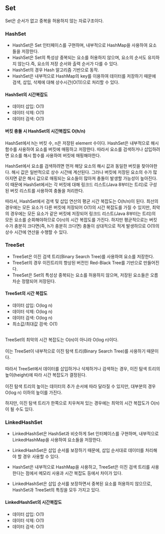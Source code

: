 ## Set

Set은 순서가 없고 중복을 허용하지 않는 자료구조이다.
        
      
### HashSet
* HashSet은 Set 인터페이스를 구현하며, 내부적으로 HashMap을 사용하여 요소들을 저장한다.</br>
* HashSet은 Set의 특성상 중복되는 요소를 허용하지 않으며, 요소의 순서도 유지하지 않는다.즉, 요소의 저장 순서와 출력 순서가 다를 수 있다.</br>
* HashSet의 경우 Hash 알고리즘 기반으로 동작.</br>
* HashSet은 내부적으로 HashMap의 key를 이용하여 데이터를 저장하기 때문에 검색, 삽입, 삭제에 대해 상수시간(O(1))으로 처리할 수 있다.</br>

#### HashSet의 시간복잡도 
- 데이터 삽입: O(1)
- 데이터 삭제: O(1)
- 데이터 검색: O(1)

#### 버킷 충돌 시 HashSet의 시간복잡도 O(h/n) 

HashSet에서 h는 버킷 수, n은 저장된 element 수이다. 
HashSet은 내부적으로 해시 함수를 사용하여 요소를 버킷에 매핑하고 저장한다. 
따라서 요소를 검색하거나 삽입하려면 요소를 해시 함수를 사용하여 버킷에 매핑해야한다.

HashSet에서 요소를 검색하려면 먼저 해당 요소의 해시 값과 동일한 버킷을 찾아야한다. 
해시 값은 일반적으로 상수 시간에 계산된다. 
그러나 버킷에 저장된 요소의 수가 많아지면 같은 해시 값으로 매핑되는 요소들이 많아져 충돌이 발생할 가능성이 높아진다. 
이 때문에 HashSet에서는 각 버킷에 대해 링크드 리스트(Java 8부터는 트리)로 구성된 버킷 리스트를 사용하여 충돌을 처리한다.

따라서, HashSet에서 검색 및 삽입 연산의 평균 시간 복잡도는 O(h/n)이 된다. 
최선의 경우에는 모든 요소가 다른 버킷에 저장되어 O(1)의 시간 복잡도를 가질 수 있지만, 
최악의 경우에는 모든 요소가 같은 버킷에 저장되어 링크드 리스트(Java 8부터는 트리)의 모든 요소를 순회해야하므로 O(n)의 시간 복잡도를 가진다.
 하지만 평균적으로는 버킷 수가 충분히 크다면(즉, h가 충분히 크다면) 충돌이 상대적으로 적게 발생하므로 O(1)의 상수 시간에 연산을 수행할 수 있다. 


### TreeSet
* TreeSet은 이진 검색 트리(Binary Search Tree)를 사용하여 요소를 저장한다.
* TreeSet의 경우 이진트리의 향상된 버전인 Red-Black Tree를 기반으로 만들어진다.
* TreeSet은 Set의 특성상 중복되는 요소를 허용하지 않으며, 저장된 요소들은 오름차순 정렬되어 저장된다. 

#### TreeSet의 시간 복잡도
- 데이터 삽입: O(log n)
- 데이터 삭제: O(log n)
- 데이터 검색: O(log n)
- 최소값/최대값 검색: O(1)
</br>
TreeSet의 최악의 시간 복잡도는 O(n)이 아니라 O(log n)이다. </br></br>
이는 TreeSet이 내부적으로 이진 탐색 트리(Binary Search Tree)를 사용하기 때문이다. </br></br>
따라서 TreeSet에서 데이터를 삽입하거나 삭제하거나 검색하는 경우, 
이진 탐색 트리의 높이(height)에 따라 시간 복잡도가 결정된다. </br></br>
이진 탐색 트리의 높이는 데이터의 추가 순서에 따라 달라질 수 있지만, 
대부분의 경우 O(log n) 이하의 높이를 가진다. </br>

하지만, 이진 탐색 트리가 한쪽으로 치우쳐져 있는 경우에는 최악의 시간 복잡도가 O(n)이 될 수도 있다. 


### LinkedHashSet
* LinkedHashSet은 HashSet과 비슷하게 Set 인터페이스를 구현하며, 내부적으로 LinkedHashMap을 사용하여 요소들을 저장한다. 

* LinkedHashSet은 삽입 순서를 보장하기 때문에, 삽입 순서대로 데이터를 처리해야 할 경우 사용할 수 있다.

* HashSet은 내부적으로 HashMap을 사용하고, TreeSet은 이진 검색 트리를 사용한다는 점에서 메모리 사용과 시간 복잡도 등에서 차이가 있다.
 
* LinkedHashSet은 삽입 순서를 보장하면서 중복된 요소를 허용하지 않으므로, HashSet과 TreeSet의 특징을 모두 가지고 있다.

#### LinkedHashSet의 시간복잡도 
- 데이터 삽입: O(1)
- 데이터 삭제: O(1)
- 데이터 검색: O(1)

        
